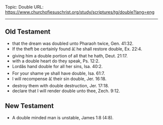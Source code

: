 Topic: Double
URL: https://www.churchofjesuschrist.org/study/scriptures/tg/double?lang=eng

---

## Old Testament

- that the dream was doubled unto Pharaoh twice, Gen. 41:32.
- If the theft be certainly found â¦ he shall restore double, Ex. 22:4.
- giving him a double portion of all that he hath, Deut. 21:17.
- with a double heart do they speak, Ps. 12:2.
- Lordâs hand double for all her sins, Isa. 40:2.
- For your shame ye shall have double, Isa. 61:7.
- I will recompense â¦ their sin double, Jer. 16:18.
- destroy them with double destruction, Jer. 17:18.
- declare that I will render double unto thee, Zech. 9:12.

## New Testament

- A double minded man is unstable, James 1:8 (4:8).


